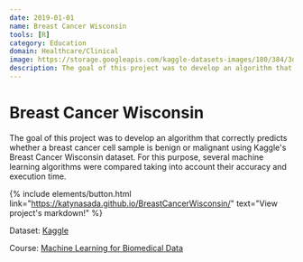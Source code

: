```yaml
---
date: 2019-01-01
name: Breast Cancer Wisconsin
tools: [R]
category: Education
domain: Healthcare/Clinical
image: https://storage.googleapis.com/kaggle-datasets-images/180/384/3da2510581f9d3b902307ff8d06fe327/dataset-card.jpg
description: The goal of this project was to develop an algorithm that correctly predicts whether a breast cancer cell sample is benign or malignant using Kaggle's Breast Cancer Wisconsin dataset.
---
```

# Breast Cancer Wisconsin
The goal of this project was to develop an algorithm that correctly predicts whether a breast cancer cell sample is benign or malignant using Kaggle's Breast Cancer Wisconsin dataset. For this purpose, several machine learning algorithms were compared taking into account their accuracy and execution time.

{% include elements/button.html link="https://katynasada.github.io/BreastCancerWisconsin/" text="View project's markdown!" %}

Dataset: [Kaggle](https://www.kaggle.com/datasets/uciml/breast-cancer-wisconsin-data)

Course: [Machine Learning for Biomedical Data](https://en.unav.edu/web/masters-degree-in-biomedical-engineering/study-program)

<!---
# The Movies Project

The Movies Project is something like **Netflix**, the only difference is that **it's not real**! It doesn't exist! I just created it to demonstrate how the **showcase** page looks like and how you can write whatever you want with full markdown support.

![preview](https://www.sketchappsources.com/resources/source-image/we-were-soldiers-landing-page-dbruggisser.jpg)

## Search Movies

![search](https://www.sketchappsources.com/resources/source-image/microsoft-windows-10-virtual-keyboard-diogo-sousa.png)

<p class="text-center">
{% include elements/button.html link="https://github.com/YoussefRaafatNasry/portfolYOU" text="Learn More" %}
</p>

## Components

Everything in React is a component, and these usually take the form of JavaScript classes. You create a component by extending upon the `React-Component` class. Let’s create a component called `Hello`.

```javascript
class Hello extends React.Component {
    render() {
        return <h1>Hello world!</h1>;
    }
}
```


You then define the methods for the component. In our example, we only have one method, and it’s called `render()`.

Inside `render()` you’ll return a description of what you want React to draw on the page. In the case above, we simply want it to display an `h1` tag with the text _Hello world!_ inside it.

To get our tiny application to render on the screen we also have to use `ReactDOM.render()`:

```javascript
ReactDOM.render(
    <Hello />,
    document.getElementById("root")
);
```
 -->
